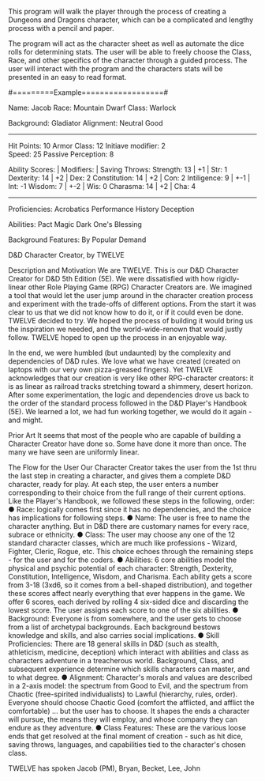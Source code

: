 This program will walk the player through the process of creating a Dungeons and Dragons character, which can be a complicated and lengthy process with a pencil and paper.

The program will act as the character sheet as well as automate the dice rolls for determining stats. The user will be able to freely choose the Class, Race, and other specifics of the character through a guided process. The user will interact with the program and the characters stats will be presented in an easy to read format.

#=========Example==================#

Name: Jacob Race: Mountain Dwarf Class: Warlock

Background: Gladiator Alignment: Neutral Good

---

Hit Points: 10 Armor Class: 12 Initiave modifier: 2  
 Speed: 25 Passive Perception: 8

Ability Scores: | Modifiers: | Saving Throws:
Strength: 13 | +1 | Str: 1
Dexterity: 14 | +2 | Dex: 2
Constitution: 14 | +2 | Con: 2
Intiligence: 9 | +-1 | Int: -1
Wisdom: 7 | +-2 | Wis: 0
Charasma: 14 | +2 | Cha: 4

---

Proficiencies:
Acrobatics
Performance
History
Deception

Abilities:
Pact Magic
Dark One's Blessing

Background Features:
By Popular Demand

D&D Character Creator, by TWELVE

Description and Motivation
We are TWELVE. This is our D&D Character Creator for D&D 5th Edition (5E). We were dissatisfied with how rigidly-linear other Role Playing Game (RPG) Character Creators are. We imagined a tool that would let the user jump around in the character creation process and experiment with the trade-offs of different options. From the start it was clear to us that we did not know how to do it, or if it could even be done. TWELVE decided to try. We hoped the process of building it would bring us the inspiration we needed, and the world-wide-renown that would justly follow. TWELVE hoped to open up the process in an enjoyable way.

In the end, we were humbled (but undaunted) by the complexity and dependencies of D&D rules. We love what we have created (created on laptops with our very own pizza-greased fingers). Yet TWELVE acknowledges that our creation is very like other RPG-character creators: it is as linear as railroad tracks stretching toward a shimmery, desert horizon. After some experimentation, the logic and dependencies drove us back to the order of the standard process followed in the D&D Player's Handbook (5E). We learned a lot, we had fun working together, we would do it again - and might.

Prior Art
It seems that most of the people who are capable of building a Character Creator have done so. Some have done it more than once. The many we have seen are uniformly linear.

The Flow for the User
Our Character Creator takes the user from the 1st thru the last step in creating a character, and gives them a complete D&D character, ready for play. At each step, the user enters a number corresponding to their choice from the full range of their current options. Like the Player's Handbook, we followed these steps in the following, order:  
● Race: logically comes first since it has no dependencies, and the choice has implications for following steps.
● Name: The user is free to name the character anything. But in D&D there are customary names for every race, subrace or ethnicity.
● Class: The user may choose any one of the 12 standard character classes, which are much like professions - Wizard, Fighter, Cleric, Rogue, etc. This choice echoes through the remaining steps - for the user and for the coders.
● Abilities: 6 core abilities model the physical and psychic potential of each character: Strength, Dexterity, Constitution, Intelligence, Wisdom, and Charisma. Each ability gets a score from 3-18 (3xd6, so it comes from a bell-shaped distribution), and together these scores affect nearly everything that ever happens in the game. We offer 6 scores, each derived by rolling 4 six-sided dice and discarding the lowest score. The user assigns each score to one of the six abilities.
● Background: Everyone is from somewhere, and the user gets to choose from a list of archetypal backgrounds. Each background bestows knowledge and skills, and also carries social implications.
● Skill Proficiencies: There are 18 general skills in D&D (such as stealth, athleticism, medicine, deception) which interact with abilities and class as characters adventure in a treacherous world. Background, Class, and subsequent experience determine which skills characters can master, and to what degree.
● Alignment: Character's morals and values are described in a 2-axis model: the spectrum from Good to Evil, and the spectrum from Chaotic (free-spirited individualists) to Lawful (hierarchy, rules, order). Everyone should choose Chaotic Good (comfort the afflicted, and afflict the comfortable) ... but the user has to choose. It shapes the ends a character will pursue, the means they will employ, and whose company they can endure as they adventure.
● Class Features: These are the various loose ends that get resolved at the final moment of creation - such as hit dice, saving throws, languages, and capabilities tied to the character's chosen class.

TWELVE has spoken
Jacob (PM), Bryan, Becket, Lee, John
